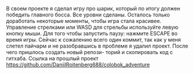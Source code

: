 В своем проекте я сделал игру про шарик, который по итогу должен победить главного босса. Все уровни сделаны. Осталось
только доработать некоторые моменты, чтобы игра стала красивее. Управление стрелками или WASD для стрельбы используйте
левую кнопку мыши. Для того чтобы запустить паузу: нажмите ESCAPE во время игры. Сейчас к сожалению всего один коммит, 
так как у меня слетел пайчарм и не разобравшись в проблеме я удалил проект. После чего пришлось создать новый репози-
торий и скопировать код с гитхаба. Ссылка на прошлый проект https://github.com/DaniilRoitenberg688/colobok_adventure
